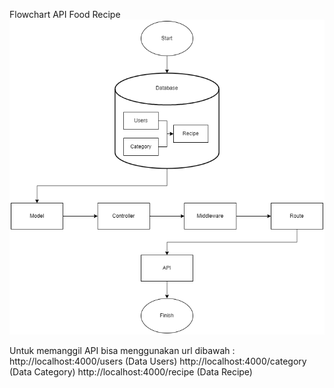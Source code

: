 Flowchart API Food Recipe
![Flowchart_Aplikasi](Flowchart_Aplikasi.png)

Untuk memanggil API bisa menggunakan url dibawah :
http://localhost:4000/users (Data Users)
http://localhost:4000/category (Data Category)
http://localhost:4000/recipe  (Data Recipe)
